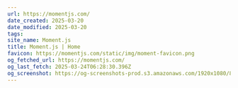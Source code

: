```yaml
---
url: https://momentjs.com/
date_created: 2025-03-20
date_modified: 2025-03-20
tags: 
site_name: Moment.js
title: Moment.js | Home
favicon: https://momentjs.com/static/img/moment-favicon.png
og_fetched_url: https://momentjs.com/
og_last_fetch: 2025-03-24T06:28:30.396Z
og_screenshot: https://og-screenshots-prod.s3.amazonaws.com/1920x1080/80/false/48c47ca608dea1ae32e244399bd6f2c8c8b956b3daab54cfab07f742d80fbd12.jpeg
---
```

